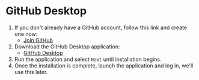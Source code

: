 # GitHub Desktop

1. If you don't already have a GitHub account, follow this link and create one now:
    - [Join GitHub](https://github.com)
2. Download the GitHub Desktop application:
    - [GitHub Desktop](https://desktop.github.com/)
3. Run the application and select `Next` until installation begins.
4. Once the installation is complete, launch the application and log in, we'll use this later.